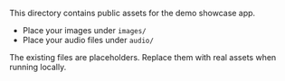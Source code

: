 This directory contains public assets for the demo showcase app.

- Place your images under `images/`
- Place your audio files under `audio/`

The existing files are placeholders. Replace them with real assets when running locally.


